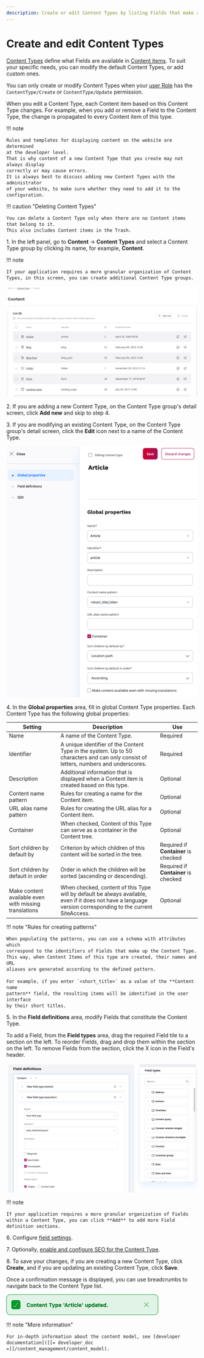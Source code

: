 ```yaml
---
description: Create or edit Content Types by listing Fields that make a Content item.
---
```


# Create and edit Content Types

[Content Types](content_model.md#content-types) define what Fields are available in [Content items](content_items.md). 
To suit your specific needs, you can modify the default Content Types, or add custom ones.

You can only create or modify Content Types when your [user Role](../permission_management/work_with_permissions.md) has the `ContentType/Create` or `ContentType/Update` permission.

When you edit a Content Type, each Content item based on this Content Type changes.
For example, when you add or remove a Field to the Content Type, the change 
is propagated to every Content item of this type.

!!! note

    Rules and templates for displaying content on the website are determined 
    at the developer level.
    That is why content of a new Content Type that you create may not always display 
    correctly or may cause errors.
    It is always best to discuss adding new Content Types with the administrator 
    of your website, to make sure whether they need to add it to the configuration.


!!! caution "Deleting Content Types"

    You can delete a Content Type only when there are no Content items that belong to it.
    This also includes Content items in the Trash.

1\. In the left panel, go to **Content** -> **Content Types** and select a Content Type group by clicking its name, for example, **Content**.

!!! note

    If your application requires a more granular organization of Content Types, in this screen, you can create additional Content Type groups. 

![Content Type list](img/content_types.png "A list of Content Types")

2\. If you are adding a new Content Type, on the Content Type group's detail screen, click **Add new** and skip to step 4.

3\. If you are modifying an existing Content Type, on the Content Type group's detail screen, click the **Edit** icon next to a name of the Content Type.

![Editing a Content Type](img/content_type_general_properties.png "Editing a Content Type")

4\. In the **Global properties** area, fill in global Content Type properties. Each Content Type has the following global properties:

|Setting|Description|Use|
--------|-----------|---|
|Name|A name of the Content Type.|Required|
|Identifier|A unique identifier of the Content Type in the system. Up to 50 characters and can only consist of letters, numbers and underscores.|Required|
|Description|Additional information that is displayed when a Content item is created based on this type.|Optional|
|Content name pattern|Rules for creating a name for the Content item.|Optional|
|URL alias name pattern|Rules for creating the URL alias for a Content item.|Optional|
|Container|When checked, Content of this Type can serve as a container in the Content tree.|Optional|
|Sort children by default by|Criterion by which children of this content will be sorted in the tree.|Required if **Container** is checked|
|Sort children by default in order|Order in which the children will be sorted (ascending or descending).|Required if **Container** is checked|
|Make content available even with missing translations|When checked, content of this Type will by default be always available, even if it does not have a language version corresponding to the current SiteAccess.|Optional|

!!! note "Rules for creating patterns"

    When populating the patterns, you can use a schema with attributes which 
    correspond to the identifiers of Fields that make up the Content Type. 
    This way, when Content Items of this type are created, their names and URL 
    aliases are generated according to the defined pattern. 
    
    For example, if you enter `<short_title>` as a value of the **Content name 
    pattern** field, the resulting items will be identified in the user interface 
    by their short titles.

5\. In the **Field definitions** area, modify Fields that constitute the Content Type.

To add a Field, from the **Field types** area, drag the required Field tile to 
a section on the left. 
To reorder Fields, drag and drop them within the section on the left. 
To remove Fields from the section, click the X icon in the Field's header.

![Adding a Field](img/add_field.png "Adding a Field")

!!! note

    If your application requires a more granular organization of Fields within a Content Type, you can click **Add** to add more Field definition sections. 

6\. Configure [field settings](configure_ct_field_settings.md).

7\. Optionally, [enable and configure SEO for the Content Type](../search_engine_optimization/work_with_seo.md).

8\. To save your changes, if you are creating a new Content Type, click **Create**, and if you are updating an existing Content Type, click **Save**.

Once a confirmation message is displayed, you can use breadcrumbs to navigate back to the Content Type list.

![Confirmation message](img/notification_ct.png "Confirmation message")

!!! note "More information"

    For in-depth information about the content model, see [developer documentation]([[= developer_doc =]]/content_management/content_model).
